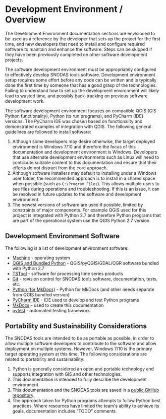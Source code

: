 # Development Environment / Overview

The Development Environment documentation sections are envisioned to be used as a reference by the developer that
sets up the project for the first time, and new developers that need to install and configure required software
to maintain and enhance the software.
Steps can be skipped if they have been previously completed on other software development projects.

The software development environment must be appropriately configured to effectively develop SNODAS tools software.
Development environment setup requires some effort before any code can be written
and is typically done the first time by someone that has a good grasp of the technologies.
Failing to understand how to set up the development environment will likely lead to wasted time,
and possibly back-tracking on previous software development work.

The software development environment focuses on compatible QGIS (GIS Python functionality), Python (to run programs), and PyCharm (IDE) versions.
The PyCharm IDE was chosen based on functionality and demonstrated examples of integration with QGIS.
The following general guidelines are followed to install software:

1. Although some developers may desire otherwise, the target deployed environment is Windows 7/10 and therefore
the focus of this documentation and development environment is Windows.
Developers that use alternate development environments such as Linux will need to contribute
suitable content to this documentation and ensure that their efforts do not distract from the core approach.
2. Although software installers may default to installing under a Windows user folder,
the recommended approach is to install in a shared space when possible (such as `C:\Program Files`).
This allows multiple users to see files during operations and troubleshooting.
If this is an issue, it can be resolved in future updates to the software and development environment.
3. The newest versions of software are used if possible, limited by constraints of major components.
For example QGIS used for this project is integrated with Python 2.7 and therefore
Python programs that are part of the operational system use the QGIS Python 2.7 version.

## Development Environment Software

The following is a list of development environment software:

* [Machine](machine) - operating system
* [QGIS and Bundled Python](qgis) - QGIS/pyQGIS/GDAL/OGR software bundled with Python 2.7
* [TSTool](tstool) - software for processing time series products
* [Git](git) - revision control for SNODAS tools software, documentation, tests, etc.
* [Python (for MkDocs)](python) - Python for MkDocs (and other needs separate from QGIS bundled version)
* [PyCharm IDE](pycharm) - IDE used to develop and test Python programs
* [MkDocs](mkdocs) - used to create this documentation
* [pytest](pytest) - automated testing framework

## Portability and Sustainability Considerations

The SNODAS tools are intended to be as portable as possible,
in order to allow multiple software developers to contribute to the software and allow deployment on multiple systems.
However, Windows 7/10 is the primary target operating system at this time.
The following considerations are related to portability and sustainability:

1. Python is generally considered an open and portable technology and supports integration with GIS and other technologies.
2. This documentation is intended to fully describe the development environment.
3. This documentation and the SNODAS tools are saved in a [public GitHub repository](https://github.com/OpenWaterFoundation/cdss-app-snodas-tools).
4. The approach taken for Python programs attempts to follow Python best practices.
Where resources have limited the team's ability to achieve its goals,
documentation includes "TODO" comments.

